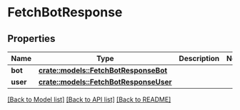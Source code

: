 # FetchBotResponse

## Properties

Name | Type | Description | Notes
------------ | ------------- | ------------- | -------------
**bot** | [**crate::models::FetchBotResponseBot**](FetchBotResponse_bot.md) |  | 
**user** | [**crate::models::FetchBotResponseUser**](FetchBotResponse_user.md) |  | 

[[Back to Model list]](../README.md#documentation-for-models) [[Back to API list]](../README.md#documentation-for-api-endpoints) [[Back to README]](../README.md)


